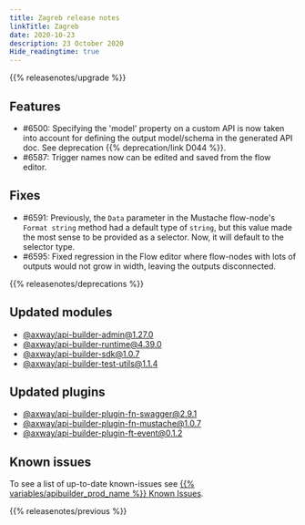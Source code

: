```yaml
---
title: Zagreb release notes
linkTitle: Zagreb
date: 2020-10-23
description: 23 October 2020
Hide_readingtime: true
---
```


{{% releasenotes/upgrade %}}

## Features

* #6500: Specifying the 'model' property on a custom API is now taken into account for defining the output model/schema in the generated API doc. See deprecation {{% deprecation/link D044 %}}.
* #6587: Trigger names now can be edited and saved from the flow editor.

## Fixes

* #6591: Previously, the `Data` parameter in the Mustache flow-node's `Format string` method had a default type of `string`, but this value made the most sense to be provided as a selector. Now, it will default to the selector type.
* #6595: Fixed regression in the Flow editor where flow-nodes with lots of outputs would not grow in width, leaving the outputs disconnected.

{{% releasenotes/deprecations %}}

## Updated modules

* [@axway/api-builder-admin@1.27.0](https://www.npmjs.com/package/@axway/api-builder-admin/v/1.27.0)
* [@axway/api-builder-runtime@4.39.0](https://www.npmjs.com/package/@axway/api-builder-runtime/v/4.39.0)
* [@axway/api-builder-sdk@1.0.7](https://www.npmjs.com/package/@axway/api-builder-sdk/v/1.0.7)
* [@axway/api-builder-test-utils@1.1.4](https://www.npmjs.com/package/@axway/api-builder-test-utils/v/1.1.4)

## Updated plugins

* [@axway/api-builder-plugin-fn-swagger@2.9.1](https://www.npmjs.com/package/@axway/api-builder-plugin-fn-swagger/v/2.9.1)
* [@axway/api-builder-plugin-fn-mustache@1.0.7](https://www.npmjs.com/package/@axway/api-builder-plugin-fn-mustache/v/1.0.7)
* [@axway/api-builder-plugin-ft-event@0.1.2](https://www.npmjs.com/package/@axway/api-builder-plugin-ft-event/v/0.1.2)

## Known issues

To see a list of up-to-date known-issues see [{{% variables/apibuilder_prod_name %}} Known Issues](/docs/known_issues/).

{{% releasenotes/previous %}}
